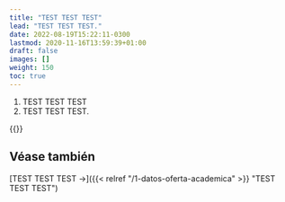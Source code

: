 ```yaml
---
title: "TEST TEST TEST"
lead: "TEST TEST TEST."
date: 2022-08-19T15:22:11-0300
lastmod: 2020-11-16T13:59:39+01:00
draft: false
images: []
weight: 150
toc: true
---
```

1. TEST TEST TEST
2. TEST TEST TEST.

{{<note text="TEST TEST TEST.">}}
</b>


## Véase también
[TEST TEST TEST →]({{< relref "/1-datos-oferta-academica" >}} "TEST TEST TEST")
</b>

